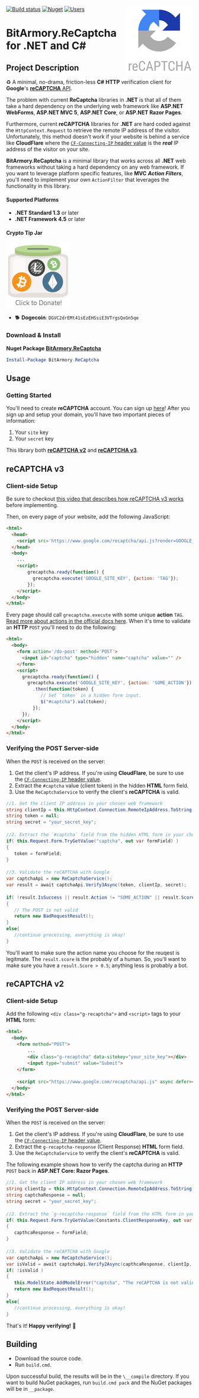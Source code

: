 [![Build status](https://ci.appveyor.com/api/projects/status/pw7x5xdqcvqrsrml/branch/master?svg=true)](https://ci.appveyor.com/project/BitArmory/recaptcha/branch/master) [![Nuget](https://img.shields.io/nuget/v/BitArmory.ReCaptcha.svg)](https://www.nuget.org/packages/BitArmory.ReCaptcha/) [![Users](https://img.shields.io/nuget/dt/BitArmory.ReCaptcha.svg)](https://www.nuget.org/packages/BitArmory.ReCaptcha/) <img src="https://raw.githubusercontent.com/BitArmory/ReCaptcha/master/docs/recaptcha.png" align='right' />

BitArmory.ReCaptcha for .NET and C#
===================================

Project Description
-------------------
:recycle: A minimal, no-drama, friction-less **C#** **HTTP** verification client for **Google**'s [**reCAPTCHA** API](https://www.google.com/recaptcha).

The problem with current **ReCaptcha** libraries in **.NET** is that all of them take a hard dependency on the underlying web framework like **ASP.NET WebForms**, **ASP.NET MVC 5**, **ASP.NET Core**, or **ASP.NET Razor Pages**. 

Furthermore, current **reCAPTCHA** libraries for **.NET** are hard coded against the `HttpContext.Request` to retrieve the remote IP address of the visitor. Unfortunately, this method doesn't work if your website is behind a service like **CloudFlare** where the [`CF-Connecting-IP` header value](https://support.cloudflare.com/hc/en-us/articles/200170986-How-does-Cloudflare-handle-HTTP-Request-headers) is the ***real*** IP address of the visitor on your site.

**BitArmory.ReCaptcha** is a minimal library that works across all **.NET** web frameworks without taking a hard dependency on any web framework. If you want to leverage platform specific features, like **MVC** ***Action Filters***, you'll need to implement your own `ActionFilter` that leverages the functionality in this library.

#### Supported Platforms
* **.NET Standard 1.3** or later
* **.NET Framework 4.5** or later

#### Crypto Tip Jar
<a href="https://commerce.coinbase.com/checkout/f78fc08f-f34f-40c5-8262-8595c3492f3a"><img src="https://raw.githubusercontent.com/BitArmory/ReCaptcha/master/docs/tipjar.png" /></a>
* :dog2: **Dogecoin**: `DGVC2drEMt41sEzEHSsiE3VTrgsQxGn5qe`


### Download & Install
**Nuget Package [BitArmory.ReCaptcha](https://www.nuget.org/packages/BitArmory.ReCaptcha/)**

```powershell
Install-Package BitArmory.ReCaptcha
```

Usage
-----
### Getting Started
You'll need to create **reCAPTCHA** account. You can sign up [here](https://www.google.com/recaptcha)! After you sign up and setup your domain, you'll have two important pieces of information:
1. Your `site` key
2. Your `secret` key

This library both [**reCAPTCHA v2**](#recaptcha-v2) and [**reCAPTCHA v3**](#recaptcha-v3).

## reCAPTCHA v3
### Client-side Setup

Be sure to checkout [this video that describes how reCAPTCHA v3 works](https://www.youtube.com/watch?v=tbvxFW4UJdU) before implementing.

Then, on every page of your website, add the following JavaScript:
```html
<html>
  <head>
    <script src='https://www.google.com/recaptcha/api.js?render=GOOGLE_SITE_KEY'></script>
  </head>
  <body>
    ...
    <script>
        grecaptcha.ready(function() {
          grecaptcha.execute('GOOGLE_SITE_KEY', {action: 'TAG'});
        });
    </script>
  </body>
</html>
```
Every page should call `grecaptcha.execute` with some unique **action** `TAG`. [Read more about actions in the official docs here](https://developers.google.com/recaptcha/docs/v3#actions). When it's time to validate an **HTTP** `POST` you'll need to do the following:

```html
<html>
  <body>
    <form action='/do-post' method='POST'>
      <input id="captcha" type="hidden" name="captcha" value="" />
    </form>
    <script>
      grecaptcha.ready(function() {
        grecaptcha.execute('GOOGLE_SITE_KEY', {action: 'SOME_ACTION'})
          .then(function(token) {
             // Set `token` in a hidden form input.
             $("#captcha").val(token);
          });
      });
    </script>
  </body>
</html>
```
### Verifying the POST Server-side
When the `POST` is received on the server:
1. Get the client's IP address. If you're using **CloudFlare**, be sure to use the [`CF-Connecting-IP` header value](https://support.cloudflare.com/hc/en-us/articles/200170986-How-does-Cloudflare-handle-HTTP-Request-headers).
2. Extract the `#captcha` value (client token) in the hidden **HTML** form field.
3. Use the `ReCaptchaService` to verify the client's **reCAPTCHA** is valid.

```csharp
//1. Get the client IP address in your chosen web framework
string clientIp = this.HttpContext.Connection.RemoteIpAddress.ToString();
string token = null;
string secret = "your_secret_key";

//2. Extract the `#captcha` field from the hidden HTML form in your chosen web framework
if( this.Request.Form.TryGetValue("captcha", out var formField) )
{
   token = formField;
}

//3. Validate the reCAPTCHA with Google
var captchaApi = new ReCaptchaService();
var result = await captchaApi.Verify3Async(token, clientIp, secret);

if( !result.IsSuccess || result.Action != "SOME_ACTION" || result.Score < 0.5 )
{
   // The POST is not valid
   return new BadRequestResult();
}
else{
   //continue processing, everything is okay!
}
```
You'll want to make sure the action name you choose for the reuqest is legitmate. The `result.score` is the probably of a human. So, you'll want to make sure you have a `result.Score > 0.5`; anything less is probably a bot.

## reCAPTCHA v2
### Client-side Setup
Add the following `<div class="g-recaptcha">` and `<script>` tags to your **HTML** form:
```html
<html>
  <body>
    <form method="POST">
        ...
        <div class="g-recaptcha" data-sitekey="your_site_key"></div>
        <input type="submit" value="Submit">
    </form>

    <script src="https://www.google.com/recaptcha/api.js" async defer></script>
  </body>
</html>
```


### Verifying the POST Server-side
When the `POST` is received on the server:
1. Get the client's IP address. If you're using **CloudFlare**, be sure to use the [`CF-Connecting-IP` header value](https://support.cloudflare.com/hc/en-us/articles/200170986-How-does-Cloudflare-handle-HTTP-Request-headers).
2. Extract the `g-recaptcha-response` (Client Response) **HTML** form field.
3. Use the `ReCaptchaService` to verify the client's **reCAPTCHA** is valid.

The following example shows how to verify the captcha during an **HTTP** `POST` back in **ASP.NET Core: Razor Pages**.

```csharp
//1. Get the client IP address in your chosen web framework
string clientIp = this.HttpContext.Connection.RemoteIpAddress.ToString();
string captchaResponse = null;
string secret = "your_secret_key";

//2. Extract the `g-recaptcha-response` field from the HTML form in your chosen web framework
if( this.Request.Form.TryGetValue(Constants.ClientResponseKey, out var formField) )
{
   capthcaResponse = formField;
}

//3. Validate the reCAPTCHA with Google
var captchaApi = new ReCaptchaService();
var isValid = await captchaApi.Verify2Async(capthcaResponse, clientIp, secret);
if( !isValid )
{
   this.ModelState.AddModelError("captcha", "The reCAPTCHA is not valid.");
   return new BadRequestResult();
}
else{
   //continue processing, everything is okay!
}
```
That's it! **Happy verifying!** :tada:


Building
--------
* Download the source code.
* Run `build.cmd`.

Upon successful build, the results will be in the `\__compile` directory. If you want to build NuGet packages, run `build.cmd pack` and the NuGet packages will be in `__package`.
